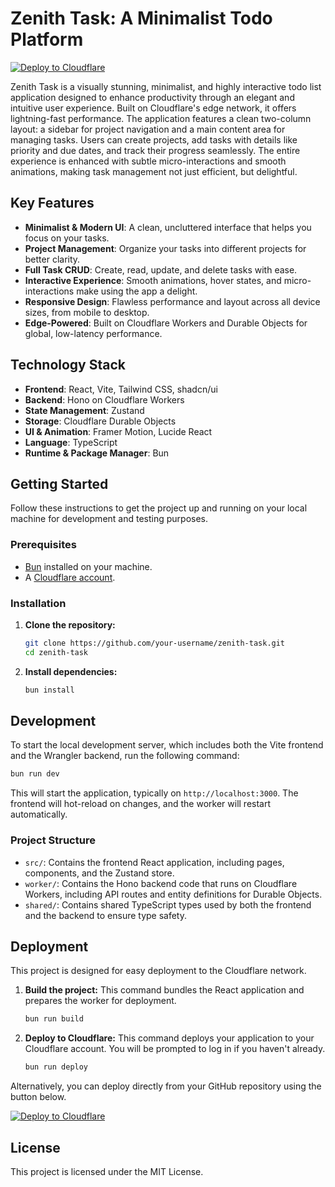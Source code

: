 # Zenith Task: A Minimalist Todo Platform

[![Deploy to Cloudflare](https://deploy.workers.cloudflare.com/button)](https://deploy.workers.cloudflare.com/?url=https://github.com/chartmann1590/Zenith-Task-A-Minimalist-Todo)

Zenith Task is a visually stunning, minimalist, and highly interactive todo list application designed to enhance productivity through an elegant and intuitive user experience. Built on Cloudflare's edge network, it offers lightning-fast performance. The application features a clean two-column layout: a sidebar for project navigation and a main content area for managing tasks. Users can create projects, add tasks with details like priority and due dates, and track their progress seamlessly. The entire experience is enhanced with subtle micro-interactions and smooth animations, making task management not just efficient, but delightful.

## Key Features

- **Minimalist & Modern UI**: A clean, uncluttered interface that helps you focus on your tasks.
- **Project Management**: Organize your tasks into different projects for better clarity.
- **Full Task CRUD**: Create, read, update, and delete tasks with ease.
- **Interactive Experience**: Smooth animations, hover states, and micro-interactions make using the app a delight.
- **Responsive Design**: Flawless performance and layout across all device sizes, from mobile to desktop.
- **Edge-Powered**: Built on Cloudflare Workers and Durable Objects for global, low-latency performance.

## Technology Stack

- **Frontend**: React, Vite, Tailwind CSS, shadcn/ui
- **Backend**: Hono on Cloudflare Workers
- **State Management**: Zustand
- **Storage**: Cloudflare Durable Objects
- **UI & Animation**: Framer Motion, Lucide React
- **Language**: TypeScript
- **Runtime & Package Manager**: Bun

## Getting Started

Follow these instructions to get the project up and running on your local machine for development and testing purposes.

### Prerequisites

- [Bun](https://bun.sh/) installed on your machine.
- A [Cloudflare account](https://dash.cloudflare.com/sign-up).

### Installation

1.  **Clone the repository:**
    ```bash
    git clone https://github.com/your-username/zenith-task.git
    cd zenith-task
    ```

2.  **Install dependencies:**
    ```bash
    bun install
    ```

## Development

To start the local development server, which includes both the Vite frontend and the Wrangler backend, run the following command:

```bash
bun run dev
```

This will start the application, typically on `http://localhost:3000`. The frontend will hot-reload on changes, and the worker will restart automatically.

### Project Structure

-   `src/`: Contains the frontend React application, including pages, components, and the Zustand store.
-   `worker/`: Contains the Hono backend code that runs on Cloudflare Workers, including API routes and entity definitions for Durable Objects.
-   `shared/`: Contains shared TypeScript types used by both the frontend and the backend to ensure type safety.

## Deployment

This project is designed for easy deployment to the Cloudflare network.

1.  **Build the project:**
    This command bundles the React application and prepares the worker for deployment.
    ```bash
    bun run build
    ```

2.  **Deploy to Cloudflare:**
    This command deploys your application to your Cloudflare account. You will be prompted to log in if you haven't already.
    ```bash
    bun run deploy
    ```

Alternatively, you can deploy directly from your GitHub repository using the button below.

[![Deploy to Cloudflare](https://deploy.workers.cloudflare.com/button)](https://deploy.workers.cloudflare.com/?url=https://github.com/chartmann1590/Zenith-Task-A-Minimalist-Todo)

## License

This project is licensed under the MIT License.